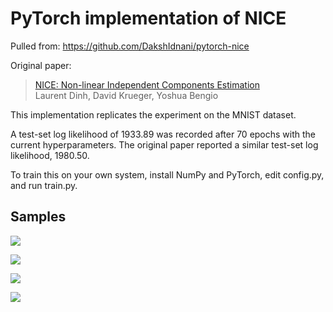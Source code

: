 # PyTorch implementation of NICE

Pulled from: https://github.com/DakshIdnani/pytorch-nice

Original paper:
  > [NICE: Non-linear Independent Components Estimation](https://arxiv.org/abs/1410.8516)\
  > Laurent Dinh, David Krueger, Yoshua Bengio

This implementation replicates the experiment on the MNIST dataset.

A test-set log likelihood of 1933.89 was recorded after 70 epochs with the current hyperparameters. The original paper reported a similar test-set log likelihood, 1980.50.

To train this on your own system, install NumPy and PyTorch, edit config.py, and run train.py.

## Samples

![](/samples/samples1.png?raw=true)

![](/samples/samples2.png?raw=true)

![](/samples/samples3.png?raw=true)

![](/samples/samples4.png?raw=true)
